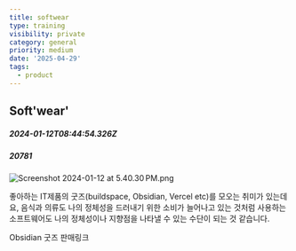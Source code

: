 ```yaml
---
title: softwear
type: training
visibility: private
category: general
priority: medium
date: '2025-04-29'
tags:
  - product
---
```

## Soft'wear'
##### 2024-01-12T08:44:54.326Z
##### 20781

<img src="https://media.disquiet.io/images/makerlog/1b084a12c7c69d47afe972042df0ae22b7434b87a7da242ba36ceac2ff59e6c3" alt="Screenshot 2024-01-12 at 5.40.30 PM.png" title="Screenshot 2024-01-12 at 5.40.30 PM.png"><p>좋아하는 IT제품의 굿즈(buildspace, Obsidian, Vercel etc)를 모오는 취미가 있는데요, 음식과 의류도 나의 정체성을 드러내기 위한 소비가 늘어나고 있는 것처럼 사용하는 소프트웨어도 나의 정체성이나 지향점을 나타낼 수 있는 수단이 되는 것 같습니다.</p><p></p><p>Obsidian 굿즈 판매링크</p><div class="bookmark" data="{&quot;metadata&quot;:{&quot;title&quot;:&quot;Obsidian Softwear — Store&quot;,&quot;description&quot;:&quot;Official Obsidian apparel and accessories for analog connections. Worldwide shipping.&quot;,&quot;language&quot;:&quot;en&quot;,&quot;type&quot;:&quot;website&quot;,&quot;url&quot;:&quot;https://obsidian.md/softwear?utm_source=disquiet&amp;utm_medium=newsletter&amp;utm_campaign=contents-distribution&amp;utm_content=24-01-12-obsidian&quot;,&quot;provider&quot;:&quot;obsidian&quot;,&quot;author&quot;:&quot;@obsdmd&quot;,&quot;twitter&quot;:&quot;@obsdmd&quot;,&quot;image&quot;:&quot;https://obsidian.md/images/softwear/softwear.jpg&quot;,&quot;icon&quot;:&quot;https://obsidian.md/favicon.ico&quot;}}"></div>
